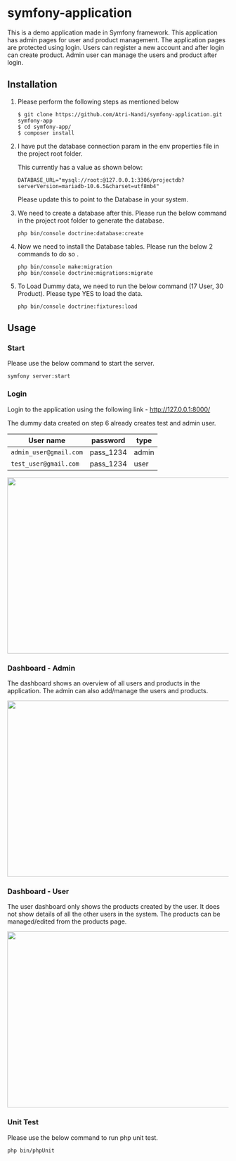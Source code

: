 # symfony-application

This is a demo application made in Symfony framework.
This application has admin pages for user and product management. The application pages are protected using login.
Users can register a new account and after login can create product.
Admin user can manage the users and product after login.

## Installation

1. Please perform the following steps as mentioned below

    ```
   $ git clone https://github.com/Atri-Nandi/symfony-application.git symfony-app
   $ cd symfony-app/
   $ composer install
    ```
3. I have put the database connection param in the env properties file in the project root folder.
 
   This currently has a value as shown below:
    ```
   DATABASE_URL="mysql://root:@127.0.0.1:3306/projectdb?serverVersion=mariadb-10.6.5&charset=utf8mb4"
    ```

    Please update this to point to the Database in your system.

5. We need to create a database after this. Please run the below command in the project root folder to generate the database.
   ```
   php bin/console doctrine:database:create
   ```

6. Now we need to install the Database tables. Please run the below 2 commands to do so .
   ```
   php bin/console make:migration
   php bin/console doctrine:migrations:migrate
   ```

7. To Load Dummy data, we need to run the below command (17 User, 30 Product).
   Please type YES to load the data.
   ```
   php bin/console doctrine:fixtures:load
   ```
   
## Usage

### Start

Please use the below command to start the server.
   ```
   symfony server:start
   ```

### Login

Login to the application using the following link - http://127.0.0.1:8000/


The dummy data created on step 6 already creates test and admin user.

| User name | password | type
| --- | --- | --- |
| `admin_user@gmail.com` | pass_1234 | admin |
| `test_user@gmail.com` | pass_1234 |  user  |

<img src="https://github.com/Atri-Nandi/symfony-application/assets/143453503/522715fd-5979-4cd6-bb46-001ea06ad5d9"  width="800" height="400">

### Dashboard - Admin

The dashboard shows an overview of all users and products in the application.
The admin can also add/manage the users and products.

<img src="https://github.com/Atri-Nandi/symfony-application/assets/143453503/c01e4690-fb1c-47a6-b9ae-2a94fa1bdbc3"  width="800" height="400">

### Dashboard - User
The user dashboard only shows the products created by the user. It does not show details of all the other users in the system.
The products can be managed/edited from the products page.

<img src="https://github.com/Atri-Nandi/symfony-application/assets/143453503/4832d1d5-4108-408c-bc2a-394ea82f79ab"  width="800" height="400">

### Unit Test

Please use the below command to run php unit test.
   ```
   php bin/phpUnit
   ```


